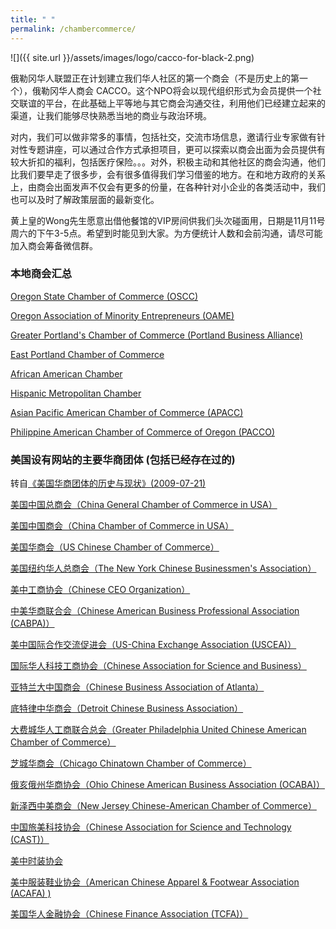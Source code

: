 ```yaml
---
title: " "
permalink: /chambercommerce/
---
```


![]({{ site.url }}/assets/images/logo/cacco-for-black-2.png)

俄勒冈华人联盟正在计划建立我们华人社区的第一个商会（不是历史上的第一个），俄勒冈华人商会 CACCO。这个NPO将会以现代组织形式为会员提供一个社交联谊的平台，在此基础上平等地与其它商会沟通交往，利用他们已经建立起来的渠道，让我们能够尽快熟悉当地的商业与政治环境。

对内，我们可以做非常多的事情，包括社交，交流市场信息，邀请行业专家做有针对性专题讲座，可以通过合作方式承担项目，更可以探索以商会出面为会员提供有较大折扣的福利，包括医疗保险。。。对外，积极主动和其他社区的商会沟通，他们比我们要早走了很多步，会有很多值得我们学习借鉴的地方。在和地方政府的关系上，由商会出面发声不仅会有更多的份量，在各种针对小企业的各类活动中，我们也可以及时了解政策层面的最新变化。

黄上皇的Wong先生愿意出借他餐馆的VIP房间供我们头次碰面用，日期是11月11号周六的下午3-5点。希望到时能见到大家。为方便统计人数和会前沟通，请尽可能加入商会筹备微信群。

### 本地商会汇总

[Oregon State Chamber of Commerce (OSCC)](http://oregonchamber.org/)

[Oregon Association of Minority Entrepreneurs (OAME)](http://www.oame.org/)

[Greater Portland's Chamber of Commerce (Portland Business Alliance)](https://portlandalliance.com/)

[East Portland Chamber of Commerce](https://eastportlandchamberofcommerce.com/)

[African American Chamber](http://blackchamber.info/)

[Hispanic Metropolitan Chamber](http://hmccoregon.com/)

[Asian Pacific American Chamber of Commerce (APACC)](https://www.facebook.com/weareapacc/?ref=page_internal)

[Philippine American Chamber of Commerce of Oregon (PACCO)](http://www.pacco.org/)

### 美国设有网站的主要华商团体 (包括已经存在过的)

转自[《美国华商团体的历史与现状》(2009-07-21)](http://www.how2usa.com/?eid=100064&action=detail&id=512917990)

[美国中国总商会（China General Chamber of Commerce in USA）](http://www.cgccusa.org)

[美国中国商会（China Chamber of Commerce in USA）](http://www.usccoc.org)

[美国华商会（US Chinese Chamber of Commerce）](http://www.usccc.net)

[美国纽约华人总商会（The New York Chinese Businessmen's Association）](http://www.nycba.us)

[美中工商协会（Chinese CEO Organization）](http://www.chineseceo.com)

[中美华商联合会（Chinese American Business Professional Association (CABPA)）](http://www.cabpa.org)

[美中国际合作交流促进会（US-China Exchange Association (USCEA)）](http://www.usachina.org)

[国际华人科技工商协会（Chinese Association for Science and Business）](http://www.casbi.org)

[亚特兰大中国商会（Chinese Business Association of Atlanta）](http://www.cbaaonline.org)

[底特律中华商会（Detroit Chinese Business Association）](http://www.dcba.com)

[大费城华人工商联合总会（Greater Philadelphia United Chinese American Chamber of Commerce）](http://www.gpucacc.uni.com)

[芝城华商会（Chicago Chinatown Chamber of Commerce）](http://www.chicagochinatown.org)

[俄亥俄州华商协会（Ohio Chinese American Business Association (OCABA)）](http://www.ocaba.org)

[新泽西中美商会（New Jersey Chinese-American Chamber of Commerce）](http://www.njcacc.org)

[中国旅美科技协会（Chinese Association for Science and Technology (CAST)）](http://www.castusa.org)

[美中时装协会](http://www.safashion.net)

[美中服装鞋业协会（American Chinese Apparel & Footwear Association (ACAFA) )](http://www.acafa.org)

[美国华人金融协会（Chinese Finance Association (TCFA)）](http://www.aimhi.com/VC/tcfa)
